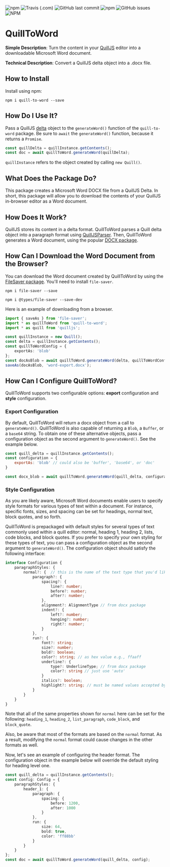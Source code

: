 ![npm](https://img.shields.io/npm/v/quill-to-word) ![Travis (.com)](https://img.shields.io/travis/com/andrewraygilbert/quill-to-word) ![GitHub last commit](https://img.shields.io/github/last-commit/andrewraygilbert/quill-to-word) ![npm](https://img.shields.io/npm/dm/quill-to-word) ![GitHub issues](https://img.shields.io/github/issues/andrewraygilbert/quill-to-word) ![NPM](https://img.shields.io/npm/l/quill-to-word)

# QuillToWord

**Simple Description**: Turn the content in your [QuillJS](https://quilljs.com/) editor into a downloadable Microsoft Word document.

**Technical Description**: Convert a QuillJS delta object into a .docx file.

## How to Install

Install using npm:

```npm i quill-to-word --save```

## How Do I Use It?

Pass a QuillJS [delta](https://quilljs.com/docs/delta/) object to the `generateWord()` function of the `quill-to-word` package. Be sure to `await` the `generateWord()` function, because it returns a `Promise`.

```javascript
const quillDelta = quillInstance.getContents();
const doc = await quillToWord.generateWord(quillDelta);
```

`quillInstance` refers to the object created by calling `new Quill()`.

## What Does the Package Do?

This package creates a Microsoft Word DOCX file from a QuillJS Delta. In short, this package will allow you to download the contents of your QuillJS in-browser editor as a Word document.

## How Does It Work?

QuillJS stores its content in a delta format. QuillToWord parses a Quill delta object into a paragraph format using [QuillJSParser](https://github.com/andrewraygilbert/quilljs-parser). Then, QuillToWord generates a Word document, using the popular [DOCX package](https://docx.js.org/#/).

## How Can I Download the Word Document from the Browser?

You can download the Word document created by QuillToWord by using the [FileSaver package](https://www.npmjs.com/package/file-saver). You'll need to install `file-saver`.

```npm i file-saver --save```

```npm i @types/file-saver --save-dev```

Here is an example of downloading from a browser.

```typescript
import { saveAs } from 'file-saver';
import * as quillToWord from 'quill-to-word';
import * as quill from 'quilljs';

const quillInstance = new Quill();
const delta = quillInstance.getContents();
const quillToWordConfig = {
    exportAs: 'blob'
};
const docAsBlob = await quillToWord.generateWord(delta, quillToWordConfig);
saveAs(docAsBlob, 'word-export.docx');
```

## How Can I Configure QuillToWord?

QuillToWord supports two configurable options: **export** configuration and **style** configuration.

### Export Configuration

By default, QuillToWord will return a docx object from a call to `generateWord()`. QuillToWord is also capable of returning a `Blob`, a `Buffer`, or a `base64` string. To obtain one of these alternative objects, pass a configuration object as the second argument to `generateWord()`. See the example below.

```javascript
const quill_delta = quillInstance.getContents();
const configuration = {
    exportAs: 'blob' // could also be 'buffer', 'base64', or 'doc'
}

const docx_blob = await quillToWord.generateWord(quill_delta, configuration); // returns Promise<Blob>
```
### Style Configuration

As you are likely aware, Microsoft Word documents enable users to specify style formats for various types of text within a document. For instance, specific fonts, sizes, and spacing can be set for headings, normal text, block quotes, and so forth.

QuillToWord is prepackaged with default styles for several types of text commonly used within a quill editor: normal, heading 1, heading 2, lists, code blocks, and block quotes. If you prefer to specify your own styling for these types of text, you can pass a configuration object as the second argument to `generateWord()`. The configuration object should satisfy the following interface:

```typescript
interface Configuration {
    paragraphStyles: {
        normal?: {  // this is the name of the text type that you'd like to style
            paragraph?: {
                spacing?: {
                    line?: number;
                    before?: number;
                    after?: number;
                },
                alignment?: AlignmentType // from docx package
                indent?: {
                    left?: number;
                    hanging?: number;
                    right?: number;
                }
            },
            run?: {
                font?: string;
                size?: number;
                bold?: boolean;
                color?: string; // as hex value e.g., ffaaff
                underline?: {
                    type?: UnderlineType; // from docx package
                    color?: string // just use 'auto'
                }
                italics?: boolean;
                highlight?: string; // must be named values accepted by Word, like 'yellow'
            }
        }
    }
}
```

Note that all of the same properties shown for `normal` here can be set for the following: `heading_1`, `heading_2`, `list_paragraph`, `code_block`, and `block_quote`. 

Also, be aware that most of the formats are based on the `normal` format. As a result, modifying the `normal` format could cause changes in the other formats as well.

Now, let's see an example of configuring the header format. The configuration object in the example below will override the default styling for heading level one.

```typescript
const quill_delta = quillInstance.getContents();
const config: Config = {
    paragraphStyles: {
        header_1: {
            paragraph: {
                spacing: {
                    before: 1200,
                    after: 1000
                }
            },
            run: {
                size: 64,
                bold: true,
                color: 'ff88bb'
            }
        }
    }
};
const doc = await quillToWord.generateWord(quill_delta, config);
```

